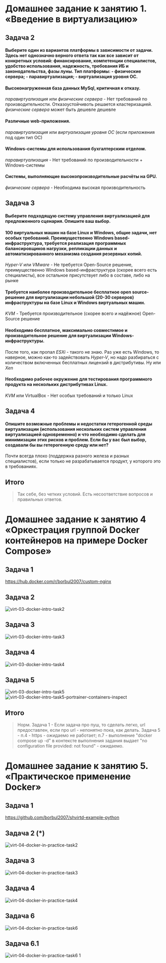 # Домашнее задание к занятию 1.  «Введение в виртуализацию»
## Задача 2
#### Выберите один из вариантов платформы в зависимости от задачи. Здесь нет однозначно верного ответа так как все зависит от конкретных условий: финансирование, компетенции специалистов, удобство использования, надежность, требования ИБ и законодательства, фазы луны. Тип платформы: - физические сервера; - паравиртуализация; - виртуализация уровня ОС.
#### Высоконагруженная база данных MySql, критичная к отказу.
_паравиртуализация_ или _физические сервера_ - Нет требований по производительности. Отказоустойчивоть решается кластеризацией. _физические сервера_ может быть дешевле дешевле
#### Различные web-приложения.
_паравиртуализация_ или _виртуализация уровня ОС_ (если приложения под один тип ОС)
#### Windows-системы для использования бухгалтерским отделом.
_паравиртуализация_ - Нет требований по производительности + Windows-системы
#### Системы, выполняющие высокопроизводительные расчёты на GPU.
_физические сервера_ - Необходима высокая производительность
## Задача 3
#### Выберите подходящую систему управления виртуализацией для предложенного сценария. Опишите ваш выбор.
####  100 виртуальных машин на базе Linux и Windows, общие задачи, нет особых требований. Преимущественно Windows based-инфраструктура, требуется реализация программных балансировщиков нагрузки, репликации данных и автоматизированного механизма создания резервных копий.
_Hyper-V_ или _VMware_ - Не требуется Open-Source решение, преимущественно Windows based-инфраструктура (скорее всего есть специалисты), все остальное присутствует либо в составе, либо на рынке
#### Требуется наиболее производительное бесплатное open source-решение для виртуализации небольшой (20-30 серверов) инфраструктуры на базе Linux и Windows виртуальных машин.
_KVM_ - Требуется производительное (скорее всего и надёжное) Open-Source решение 
#### Необходимо бесплатное, максимально совместимое и производительное решение для виртуализации Windows-инфраструктуры.
После того, как пропал _ESXi_ - такого не знаю. Раз уже есть Windows, то наверное, можно как-то задействовать _Hyper-V_, но надо разбираться с количеством включенных бесплатных лицензий в дистрибутивы. Ну или _Xen_
#### Необходимо рабочее окружение для тестирования программного продукта на нескольких дистрибутивах Linux.
_KVM_ или VirtualBox - Нет особых требований и только Linux
## Задача 4
#### Опишите возможные проблемы и недостатки гетерогенной среды виртуализации (использования нескольких систем управления виртуализацией одновременно) и что необходимо сделать для минимизации этих рисков и проблем. Если бы у вас был выбор, создавали бы вы гетерогенную среду или нет?
Почти всегда плохо (поддержка разного железа и разных специалистов), если только не разрабатывается продукт, у которого это в требованиях.
## Итого
> Так себе, без четких условий. Есть несоответствие вопросов и правильных ответов.
# Домашнее задание к занятию 4 «Оркестрация группой Docker контейнеров на примере Docker Compose»
## Задача 1
https://hub.docker.com/r/borbul2007/custom-nginx
## Задача 2
![virt-03-docker-intro-task2](https://github.com/user-attachments/assets/14de21b3-2d87-4dcf-bff1-9eebad07dd2a)
## Задача 3
![virt-03-docker-intro-task3](https://github.com/user-attachments/assets/7b88889f-de15-4434-935e-020588eb13bf)
## Задача 4
![virt-03-docker-intro-task4](https://github.com/user-attachments/assets/db2234c1-3b18-43b0-a99c-1e6ee3c2c9d8)
## Задача 5
![virt-03-docker-intro-task5](https://github.com/user-attachments/assets/7056e6ad-7415-485c-95e0-2ae39419847e)
![virt-03-docker-intro-task5-portrainer-containers-inspect](https://github.com/user-attachments/assets/e868e785-6c52-4903-8d58-b11dc1d6c7e1)
## Итого
> Норм.
> Задача 1 - Если задача про пуш, то сделать легко, url предоставлен, если про url - непонятно пока, как делать.
> Задача 5 - п.4 - https - ожидаемо не работает; п.7 - выполнение "docker compose up -d" в контексте выполнения задания выдает "no configuration file provided: not found" - ожидаемо.
# Домашнее задание к занятию 5. «Практическое применение Docker»
## Задача 1
https://github.com/borbul2007/shvirtd-example-python
## Задача 2 (*)
![virt-04-docker-in-practice-task2](https://github.com/user-attachments/assets/a886ed1c-23ec-44ca-bcc0-730ecb41c9f1)
## Задача 3
![virt-04-docker-in-practice-task3](https://github.com/user-attachments/assets/58aa41aa-daed-43c3-ae03-50224c83e0d4)
## Задача 4
![virt-04-docker-in-practice-task4](https://github.com/user-attachments/assets/48453d8d-8834-4850-a85b-7de675392455)
## Задача 6
![virt-04-docker-in-practice-task6](https://github.com/user-attachments/assets/0bda7f6f-a1be-4e51-997a-58fc259481b8)
## Задача 6.1
![virt-04-docker-in-practice-task6 1](https://github.com/user-attachments/assets/8a888cc1-0426-4528-90fe-c07d041d636d)

